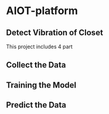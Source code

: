 # AIOT-platform
## Detect Vibration of Closet

This project includes 4 part
## Collect the Data
## Training the Model
## Predict the Data
## 
